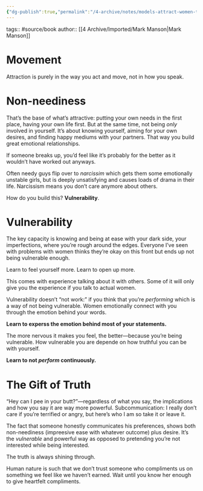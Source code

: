 ```yaml
---
{"dg-publish":true,"permalink":"/4-archive/notes/models-attract-women-through-honesty-mark-manson/"}
---
```



tags:: #source/book
author:: [[4 Archive/Imported/Mark Manson\|Mark Manson]]

# Movement

Attraction is purely in the way you act and move, not in how you speak.


# Non-neediness

That’s the base of what’s attractive: putting your own needs in the first place,
having your own life first. But at the same time, not being *only* involved in
yourself. It’s about knowing yourself, aiming for your own desires, and finding
happy mediums with your partners. That way you build great emotional
relationships.

If someone breaks up, you’d feel like it’s probably for the better as it
wouldn’t have worked out anyways.

Often needy guys flip over to *narcissim* which gets them some emotionally
unstable girls, but is deeply unsatisfying and causes loads of drama in their
life. Narcissism means you don’t care anymore about others.

How do you build this? **Vulnerability**.


# Vulnerability

The key capacity is knowing and being at ease with your dark side, your
imperfections, where you’re rough around the edges. Everyone I’ve seen with
problems with women thinks they’re okay on this front but ends up not being
vulnerable enough.

Learn to feel yourself more. Learn to open up more.

This comes with experience talking about it with others. Some of it will only
give you the experience if you talk to actual women.

Vulnerability doesn’t “not work:” if you think that you’re *performing* which is
a way of not being vulnerable. Women emotionally connect with you through the
emotion behind your words.

**Learn to experss the emotion behind most of your statements.**

The more nervous it makes you feel, the better—because you’re being
vulnerable. How vulnerable you are depende on how truthful you can be with
yourself.

**Learn to not *perform* continuously.**


# The Gift of Truth

“Hey can I pee in your butt?”—regardless of what you say, the implications and
how you say it are way more powerful. Subcommunication: I really don’t care if
you’re terrified or angry, but here’s who I am so take it or leave it.

The fact that someone honestly communicates his preferences, shows both
non-neediness (impreesive ease with whatever outcome) plus desire. It’s the
*vulnerable* and powerful way as opposed to pretending you’re not interested
while being interested.

The truth is always shining through.

Human nature is such that we don’t trust someone who compliments us on something
we feel like we haven’t earned. Wait until you know her enough to give heartfelt
compliments.

